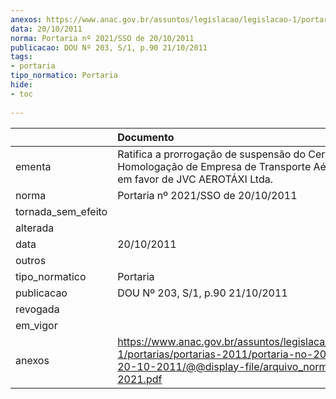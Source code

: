 ```yaml
---
anexos: https://www.anac.gov.br/assuntos/legislacao/legislacao-1/portarias/portarias-2011/portaria-no-2021-sso-de-20-10-2011/@@display-file/arquivo_norma/PA2011-2021.pdf
data: 20/10/2011
norma: Portaria nº 2021/SSO de 20/10/2011
publicacao: DOU Nº 203, S/1, p.90 21/10/2011
tags:
- portaria
tipo_normatico: Portaria
hide: 
- toc 
 
---
```


|                    | Documento                                                                                                                                                         |
|:-------------------|:------------------------------------------------------------------------------------------------------------------------------------------------------------------|
| ementa             | Ratifica a prorrogação de suspensão do Certificado de Homologação de Empresa de Transporte Aéreo (CHETA), em favor de JVC AEROTÁXI Ltda.                          |
| norma              | Portaria nº 2021/SSO de 20/10/2011                                                                                                                                |
| tornada_sem_efeito |                                                                                                                                                                   |
| alterada           |                                                                                                                                                                   |
| data               | 20/10/2011                                                                                                                                                        |
| outros             |                                                                                                                                                                   |
| tipo_normatico     | Portaria                                                                                                                                                          |
| publicacao         | DOU Nº 203, S/1, p.90 21/10/2011                                                                                                                                  |
| revogada           |                                                                                                                                                                   |
| em_vigor           |                                                                                                                                                                   |
| anexos             | https://www.anac.gov.br/assuntos/legislacao/legislacao-1/portarias/portarias-2011/portaria-no-2021-sso-de-20-10-2011/@@display-file/arquivo_norma/PA2011-2021.pdf |